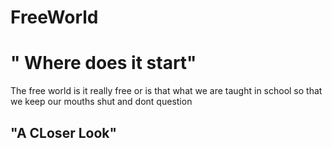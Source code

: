 # FreeWorld
<!DOC TYPE html>
<head>
<h1>" Where does it start"</h1>
  <p> The free world is it really free or is that what we are taught in school so that we keep our mouths shut and dont question</p>
  <h2>"A CLoser Look"</h2>
  <body>

  
  </body>




</head>

